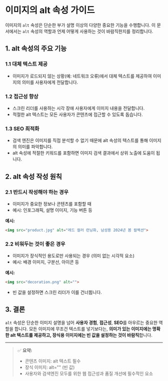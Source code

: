 # 이미지의 alt 속성 가이드

이미지의 `alt` 속성은 단순한 부가 설명 이상의 다양한 중요한 기능을 수행합니다. 이 문서에서는 `alt` 속성의 역할과 언제 어떻게 사용하는 것이 바람직한지를 정리합니다.

## 1. alt 속성의 주요 기능

### 1.1 대체 텍스트 제공

* 이미지가 로드되지 않는 상황(예: 네트워크 오류)에서 대체 텍스트를 제공하여 이미지의 의미를 사용자에게 전달합니다.

### 1.2 접근성 향상

* 스크린 리더를 사용하는 시각 장애 사용자에게 이미지 내용을 전달합니다.
* 적절한 alt 텍스트는 모든 사용자가 콘텐츠에 접근할 수 있도록 돕습니다.

### 1.3 SEO 최적화

* 검색 엔진은 이미지를 직접 분석할 수 없기 때문에 alt 속성의 텍스트를 통해 이미지의 의미를 파악합니다.
* alt 속성에 적절한 키워드를 포함하면 이미지 검색 결과에서 상위 노출에 도움이 됩니다.

## 2. alt 속성 작성 원칙

### 2.1 반드시 작성해야 하는 경우

* 이미지가 중요한 정보나 콘텐츠를 포함할 때
* 예시: 인포그래픽, 설명 이미지, 기능 버튼 등

**예시:**

```html
<img src="product.jpg" alt="레드 컬러 런닝화, 남성용 2024년 봄 컬렉션">
```

### 2.2 비워두는 것이 좋은 경우

* 이미지가 장식적인 용도로만 사용되는 경우 (의미 없는 시각적 요소)
* 예시: 배경 이미지, 구분선, 아이콘 등

**예시:**

```html
<img src="decoration.png" alt="">
```

* 빈 값을 설정하면 스크린 리더가 이를 건너뜁니다.

## 3. 결론

`alt` 속성은 단순한 이미지 설명을 넘어 **사용자 경험**, **접근성**, **SEO**를 아우르는 중요한 역할을 합니다. 모든 이미지에 무조건 텍스트를 넣기보다는, **의미가 있는 이미지에는 명확한 alt 텍스트를 제공하고, 장식용 이미지에는 빈 값을 설정하는 것이 바람직**합니다.

---

> ✅ **요약:**
>
> * 콘텐츠 이미지: alt 텍스트 필수
> * 장식 이미지: alt="" (빈 값)
> * 사용자와 검색엔진 모두를 위한 웹 접근성과 품질 개선에 필수적인 요소
